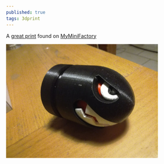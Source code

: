 ```yaml
---
published: true
tags: 3dprint
---
```

A [great print](https://www.myminifactory.com/object/bullet-bill-26743) found on [MyMiniFactory](https://www.myminifactory.com/)

![caption](/images/banzai_bill.jpeg)

